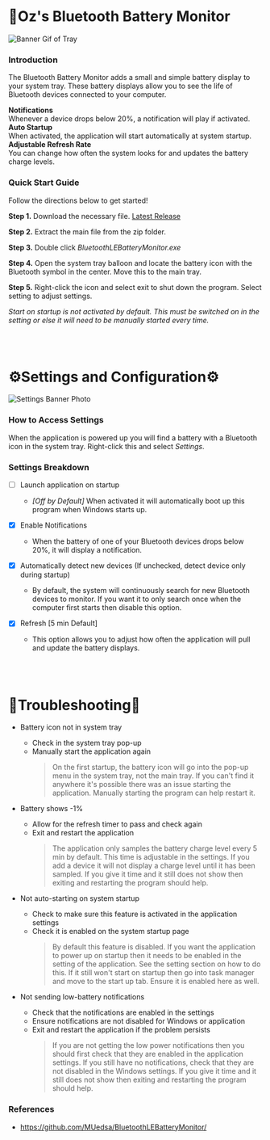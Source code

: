 # 🔋Oz's Bluetooth Battery Monitor

![Banner Gif of Tray](https://i.imgur.com/r18xM3j.png)


### Introduction
The Bluetooth Battery Monitor adds a small and simple battery display to your system tray. These battery displays allow you to see the life of Bluetooth devices connected to your computer.

 **Notifications**   
Whenever a device drops below 20%, a notification will play if activated.  
**Auto Startup**  
When activated, the application will start automatically at system startup.  
**Adjustable Refresh Rate**  
You can change how often the system looks for and updates the battery charge levels.

### Quick Start Guide
Follow the directions below to get started!

 **Step 1.** Download the necessary file. [Latest Release](https://github.com/o0Zz/ozBluetoothLEBatteryMonitor/archive/refs/heads/master.zip)

**Step 2.** Extract the main file from the zip folder.

**Step 3.** Double click *BluetoothLEBatteryMonitor.exe*

**Step 4.** Open the system tray balloon and locate the battery icon with the Bluetooth symbol in the center. Move this to the main tray.

**Step 5.** Right-click the icon and select exit to shut down the program. Select setting to adjust settings.

*Start on startup is not activated by default. This must be switched on in the setting or else it will need to be manually started every time.*

<br />
<br />

# ⚙️Settings and Configuration⚙️
![Settings Banner Photo](https://i.imgur.com/HuXtQqF.jpeg)
### How to Access Settings
When the application is powered up you will find a battery with a Bluetooth icon in the system tray. Right-click this and select *Settings*.

### Settings Breakdown 

- [ ] Launch application on startup
  - *[Off by Default]* When activated it will automatically boot up this program when Windows starts up.

- [x] Enable Notifications
  - When the battery of one of your Bluetooth devices drops below 20%, it will display a notification.

- [x] Automatically detect new devices (If unchecked, detect device only during startup)
  - By default, the system will continuously search for new Bluetooth devices to monitor. If you want it to only search once when the computer first starts then disable this option.

- [x] Refresh [5 min Default]
  - This option allows you to adjust how often the application will pull and update the battery displays.

<br />
<br />

  # 🔧Troubleshooting🔧

- Battery icon not in system tray
  - Check in the system tray pop-up 
  - Manually start the application again
    > On the first startup, the battery icon will go into the pop-up menu in the system tray, not the main tray. If you can't find it anywhere it's possible there was an issue starting the application. Manually starting the program can help restart it.

- Battery shows -1%
  - Allow for the refresh timer to pass and check again 
  - Exit and restart the application
    > The application only samples the battery charge level every 5 min by default. This time is adjustable in the settings. If you add a device it will not display a charge level until it has been sampled. If you give it time and it still does not show then exiting and restarting the program should help.

- Not auto-starting on system startup
  - Check to make sure this feature is activated in the application settings
  - Check it is enabled on the system startup page
    > By default this feature is disabled. If you want the application to power up on startup then it needs to be enabled in the setting of the application. See the setting section on how to do this. If it still won't start on startup then go into task manager and move to the start up tab. Ensure it is enabled here as well.

- Not sending low-battery notifications
  - Check that the notifications are enabled in the settings
  - Ensure notifications are not disabled for Windows or application 
  - Exit and restart the application if the problem persists
    >If you are not getting the low power notifications then you should first check that they are enabled in the application settings. If you still have no notifications, check that they are not disabled in the Windows settings. If you give it time and it still does not show then exiting and restarting the program should help.


### References
- https://github.com/MUedsa/BluetoothLEBatteryMonitor/
